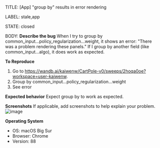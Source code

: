 TITLE:
[App] "group by" results in error rendering

LABEL:
stale,app

STATE:
closed

BODY:
**Describe the bug**
When I try to group by common_input...policy_regularization...weight, it shows an error: "There was a problem rendering these panels."
If I group by another field (like common_input...algo), it does work as expected.

**To Reproduce**
1. Go to https://wandb.ai/kaiwenw/CartPole-v0/sweeps/2hoqa0oe?workspace=user-kaiwenw.
2. Group by common_input...policy_regularization...weight
3. See error

**Expected behavior**
Expect group by to work as expected.


**Screenshots**
If applicable, add screenshots to help explain your problem.
![image](https://user-images.githubusercontent.com/24740405/108005185-e1e6f600-6fac-11eb-8179-63294249306f.png)


**Operating System**
 - OS: macOS Big Sur
 - Browser: Chrome
 - Version: 88



